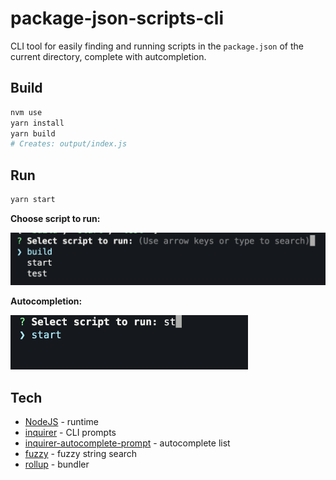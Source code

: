 # package-json-scripts-cli

CLI tool for easily finding and running scripts in the `package.json` of the current directory, complete with autcompletion.

## Build

```bash
nvm use
yarn install
yarn build
# Creates: output/index.js
```

## Run

```bash
yarn start
```

**Choose script to run:**

<img src="docs/images/default.png" width="600" />

**Autocompletion:**

<img src="docs/images/autocomplete.png" width="380" />

## Tech

- [NodeJS](https://nodejs.org/) - runtime
- [inquirer](https://github.com/SBoudrias/Inquirer.js) - CLI prompts
- [inquirer-autocomplete-prompt](https://github.com/mokkabonna/inquirer-autocomplete-prompt) - autocomplete list
- [fuzzy](https://github.com/mattyork/fuzzy) - fuzzy string search
- [rollup](https://rollupjs.org/) - bundler
